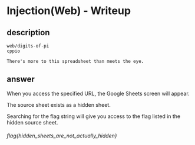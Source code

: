 # Injection(Web) - Writeup

## description

````
web/digits-of-pi
cppio

There's more to this spreadsheet than meets the eye.
````


## answer

When you access the specified URL, the Google Sheets screen will appear.

The source sheet exists as a hidden sheet.

Searching for the flag string will give you access to the flag listed in the hidden source sheet.


###### flag{hidden_sheets_are_not_actually_hidden}
